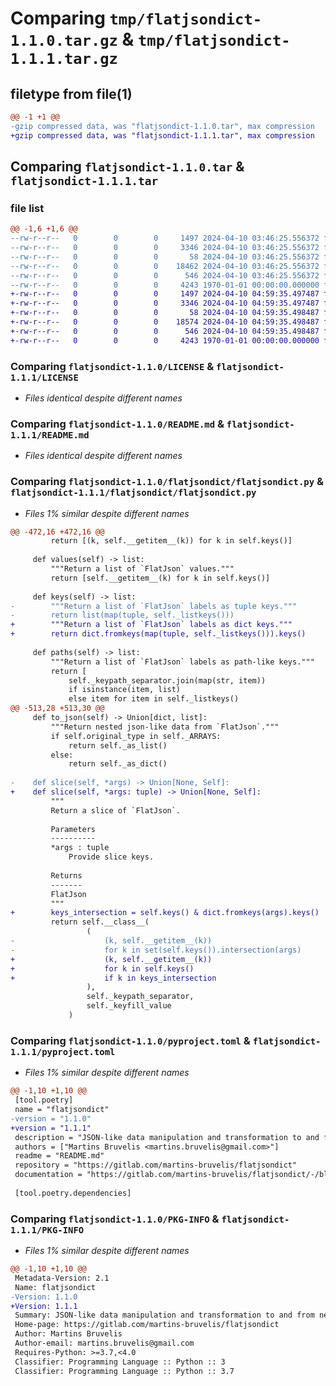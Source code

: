 # Comparing `tmp/flatjsondict-1.1.0.tar.gz` & `tmp/flatjsondict-1.1.1.tar.gz`

## filetype from file(1)

```diff
@@ -1 +1 @@
-gzip compressed data, was "flatjsondict-1.1.0.tar", max compression
+gzip compressed data, was "flatjsondict-1.1.1.tar", max compression
```

## Comparing `flatjsondict-1.1.0.tar` & `flatjsondict-1.1.1.tar`

### file list

```diff
@@ -1,6 +1,6 @@
--rw-r--r--   0        0        0     1497 2024-04-10 03:46:25.556372 flatjsondict-1.1.0/LICENSE
--rw-r--r--   0        0        0     3346 2024-04-10 03:46:25.556372 flatjsondict-1.1.0/README.md
--rw-r--r--   0        0        0       58 2024-04-10 03:46:25.556372 flatjsondict-1.1.0/flatjsondict/__init__.py
--rw-r--r--   0        0        0    18462 2024-04-10 03:46:25.556372 flatjsondict-1.1.0/flatjsondict/flatjsondict.py
--rw-r--r--   0        0        0      546 2024-04-10 03:46:25.556372 flatjsondict-1.1.0/pyproject.toml
--rw-r--r--   0        0        0     4243 1970-01-01 00:00:00.000000 flatjsondict-1.1.0/PKG-INFO
+-rw-r--r--   0        0        0     1497 2024-04-10 04:59:35.497487 flatjsondict-1.1.1/LICENSE
+-rw-r--r--   0        0        0     3346 2024-04-10 04:59:35.497487 flatjsondict-1.1.1/README.md
+-rw-r--r--   0        0        0       58 2024-04-10 04:59:35.498487 flatjsondict-1.1.1/flatjsondict/__init__.py
+-rw-r--r--   0        0        0    18574 2024-04-10 04:59:35.498487 flatjsondict-1.1.1/flatjsondict/flatjsondict.py
+-rw-r--r--   0        0        0      546 2024-04-10 04:59:35.498487 flatjsondict-1.1.1/pyproject.toml
+-rw-r--r--   0        0        0     4243 1970-01-01 00:00:00.000000 flatjsondict-1.1.1/PKG-INFO
```

### Comparing `flatjsondict-1.1.0/LICENSE` & `flatjsondict-1.1.1/LICENSE`

 * *Files identical despite different names*

### Comparing `flatjsondict-1.1.0/README.md` & `flatjsondict-1.1.1/README.md`

 * *Files identical despite different names*

### Comparing `flatjsondict-1.1.0/flatjsondict/flatjsondict.py` & `flatjsondict-1.1.1/flatjsondict/flatjsondict.py`

 * *Files 1% similar despite different names*

```diff
@@ -472,16 +472,16 @@
         return [(k, self.__getitem__(k)) for k in self.keys()]
 
     def values(self) -> list:
         """Return a list of `FlatJson` values."""
         return [self.__getitem__(k) for k in self.keys()]
 
     def keys(self) -> list:
-        """Return a list of `FlatJson` labels as tuple keys."""
-        return list(map(tuple, self._listkeys()))
+        """Return a list of `FlatJson` labels as dict keys."""
+        return dict.fromkeys(map(tuple, self._listkeys())).keys()
 
     def paths(self) -> list:
         """Return a list of `FlatJson` labels as path-like keys."""
         return [
             self._keypath_separator.join(map(str, item)) 
             if isinstance(item, list) 
             else item for item in self._listkeys()
@@ -513,28 +513,30 @@
     def to_json(self) -> Union[dict, list]:
         """Return nested json-like data from `FlatJson`."""
         if self.original_type in self._ARRAYS:
             return self._as_list()
         else:
             return self._as_dict()
 
-    def slice(self, *args) -> Union[None, Self]:
+    def slice(self, *args: tuple) -> Union[None, Self]:
         """
         Return a slice of `FlatJson`.
 
         Parameters
         ----------
         *args : tuple
             Provide slice keys.
 
         Returns
         -------
         FlatJson
         """
+        keys_intersection = self.keys() & dict.fromkeys(args).keys()
         return self.__class__(
                 (
-                    (k, self.__getitem__(k)) 
-                    for k in set(self.keys()).intersection(args)
+                    (k, self.__getitem__(k))
+                    for k in self.keys()
+                    if k in keys_intersection
                 ),
                 self._keypath_separator,
                 self._keyfill_value
             )
```

### Comparing `flatjsondict-1.1.0/pyproject.toml` & `flatjsondict-1.1.1/pyproject.toml`

 * *Files 1% similar despite different names*

```diff
@@ -1,10 +1,10 @@
 [tool.poetry]
 name = "flatjsondict"
-version = "1.1.0"
+version = "1.1.1"
 description = "JSON-like data manipulation and transformation to and from nested parent-child and flat label-value data items."
 authors = ["Martins Bruvelis <martins.bruvelis@gmail.com>"]
 readme = "README.md"
 repository = "https://gitlab.com/martins-bruvelis/flatjsondict"
 documentation = "https://gitlab.com/martins-bruvelis/flatjsondict/-/blob/main/README.md"
 
 [tool.poetry.dependencies]
```

### Comparing `flatjsondict-1.1.0/PKG-INFO` & `flatjsondict-1.1.1/PKG-INFO`

 * *Files 1% similar despite different names*

```diff
@@ -1,10 +1,10 @@
 Metadata-Version: 2.1
 Name: flatjsondict
-Version: 1.1.0
+Version: 1.1.1
 Summary: JSON-like data manipulation and transformation to and from nested parent-child and flat label-value data items.
 Home-page: https://gitlab.com/martins-bruvelis/flatjsondict
 Author: Martins Bruvelis
 Author-email: martins.bruvelis@gmail.com
 Requires-Python: >=3.7,<4.0
 Classifier: Programming Language :: Python :: 3
 Classifier: Programming Language :: Python :: 3.7
```

